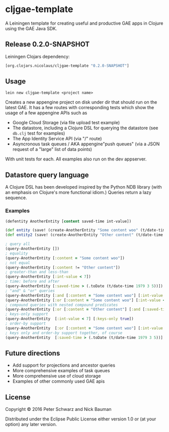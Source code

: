 # cljgae-template

A Leiningen template for creating useful and productive GAE apps in Clojure 
using the GAE Java SDK.

## Release 0.2.0-SNAPSHOT

Leiningen Clojars dependency:

```clojure
[org.clojars.nicolaus/cljgae-template "0.2.0-SNAPSHOT"]
```

## Usage

    lein new cljgae-template <project name>

Creates a new appengine project on disk under dir <project name> that should run
on the latest GAE. It has a few routes with corresponding tests which show the 
usage of a few appengine APIs such as 

* Google Cloud Storage (via file upload test example)
* The datastore, including a Clojure DSL for querying the datastore (see 
  `db.clj` test for examples)
* The App Identity Service API (via "/" route) 
* Asyncronous task queues / AKA appengine"push queues" (via a JSON request of 
  a "large" list of data points)

With unit tests for each. All examples also run on the dev appserver.

## Datastore query language

A Clojure DSL has been developed inspired by the Python NDB library (with an 
emphasis on Clojure's more functional idiom.) Queries return a lazy sequence.

### Examples

```clojure
(defentity AnotherEntity [content saved-time int-value])

(def entity (save! (create-AnotherEntity "Some content woo" (t/date-time 1980 3 5) 6)))
(def entity2 (save! (create-AnotherEntity "Other content" (t/date-time 1984 10 12) 17)))

; query all
(query-AnotherEntity [])
; equality
(query-AnotherEntity [:content = "Some content woo"])
; not equal
(query-AnotherEntity [:content != "Other content"])
; greater-than and less-than
(query-AnotherEntity [:int-value < 7])
; time: before and after
(query-AnotherEntity [:saved-time > (.toDate (t/date-time 1979 3 5))])
; "and" & "or" queries
(query-AnotherEntity [:and [:content = "Some content woo"] [:int-value > 5]])
(query-AnotherEntity [:or [:content = "Some content woo"] [:int-value < 5]])
; compound queries with nested compound predicates
(query-AnotherEntity [:or [:content = "Other content"] [:and [:saved-time < (.toDate (t/date-time 1983 3 5))] [:int-value = 6]]])
; keys-only support
(query-AnotherEntity  [:int-value < 7] [:keys-only true])
; order-by support
(query-AnotherEntity  [:or [:content = "Some content woo"] [:int-value > 5]] [:order-by :int-value :desc])
; keys only and order-by support together, of course
(query-AnotherEntity  [:saved-time > (.toDate (t/date-time 1979 3 5))] [:keys-only true :order-by :int-value :desc])
```

## Future directions

* Add support for projections and ancestor queries
* More comprehensive examples of task queues
* More comprehensive use of cloud storage
* Examples of other commonly used GAE apis

## License

Copyright © 2016 Peter Schwarz and Nick Bauman

Distributed under the Eclipse Public License either version 1.0 or (at your 
option) any later version.
